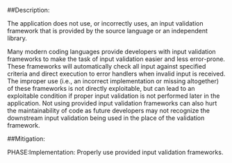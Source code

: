 ##Description:

The application does not use, or incorrectly uses, an input validation framework that is provided by the source language or an independent library.

Many modern coding languages provide developers with input validation frameworks to make the task of input validation easier and less error-prone. These frameworks will automatically check all input against specified criteria and direct execution to error handlers when invalid input is received. The improper use (i.e., an incorrect implementation or missing altogether) of these frameworks is not directly exploitable, but can lead to an exploitable condition if proper input validation is not performed later in the application. Not using provided input validation frameworks can also hurt the maintainability of code as future developers may not recognize the downstream input validation being used in the place of the validation framework.

##Mitigation:


PHASE:Implementation:
Properly use provided input validation frameworks.

